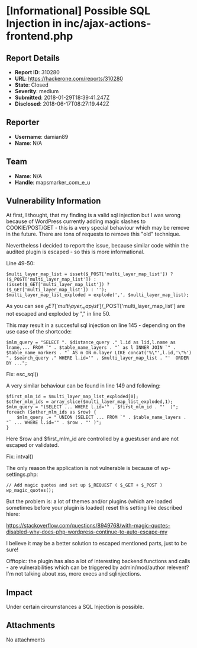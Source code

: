 # [Informational] Possible SQL Injection in inc/ajax-actions-frontend.php

## Report Details
- **Report ID**: 310280
- **URL**: https://hackerone.com/reports/310280
- **State**: Closed
- **Severity**: medium
- **Submitted**: 2018-01-29T18:39:41.247Z
- **Disclosed**: 2018-06-17T08:27:19.442Z

## Reporter
- **Username**: damian89
- **Name**: N/A

## Team
- **Name**: N/A
- **Handle**: mapsmarker_com_e_u

## Vulnerability Information
At first, I thought, that my finding is a valid sql injection but I was wrong because of WordPress currently adding magic slashes to COOKIE/POST/GET - this is a very special behaviour which may be remove in the future. There are tons of requests to remove this "old" technique.

Nevertheless I decided to report the issue, because similar code within the audited plugin is escaped - so this is more informational.

Line 49-50:
```
$multi_layer_map_list = isset($_POST['multi_layer_map_list']) ? ($_POST['multi_layer_map_list']) : (isset($_GET['multi_layer_map_list']) ? ($_GET['multi_layer_map_list']) : '');
$multi_layer_map_list_exploded = explode(',', $multi_layer_map_list);
```

As you can see $_GET['multi_layer_map_list']/$_POST['multi_layer_map_list'] are not escaped and exploded by "," in line 50. 

This may result in a succesful sql injection on line 145 - depending on the use case of the shortcode:
```
$mlm_query = "SELECT ". $distance_query ." l.id as lid,l.name as lname,... FROM `" . $table_name_layers . "` as l INNER JOIN `" . $table_name_markers . "` AS m ON m.layer LIKE concat('%\"',l.id,'\"%') ". $search_query ." WHERE l.id='" . $multi_layer_map_list . "'  ORDER BY ...";
```
Fix: esc_sql()

A very similar behaviour can be found in line 149 and following:

```
$first_mlm_id = $multi_layer_map_list_exploded[0];
$other_mlm_ids = array_slice($multi_layer_map_list_exploded,1);
$mlm_query = "(SELECT ... WHERE l.id='" . $first_mlm_id . "'  )";
foreach ($other_mlm_ids as $row) {
    $mlm_query .= " UNION (SELECT ... FROM `" . $table_name_layers . "` ... WHERE l.id='" . $row . "' )";
}
```

Here $row and $first_mlm_id are controlled by a guestuser and are not escaped or validated.

Fix: intval()

The only reason the application is not vulnerable is because of wp-settings.php:

```
// Add magic quotes and set up $_REQUEST ( $_GET + $_POST )
wp_magic_quotes();
```

But the problem is: a lot of themes and/or plugins (which are loaded sometimes before your plugin is loaded) reset this setting like described hiere:

https://stackoverflow.com/questions/8949768/with-magic-quotes-disabled-why-does-php-wordpress-continue-to-auto-escape-my

I believe it may be a better solution to escaped mentioned parts, just to be sure!

Offtopic: the plugin has also a lot of interesting backend functions and calls - are vulnerabilities which can be triggered by admin/mod/author relevent? I'm not talking about xss, more execs and sqlinjections.

## Impact

Under certain circumstances a SQL Injection is possible.

## Attachments
No attachments
